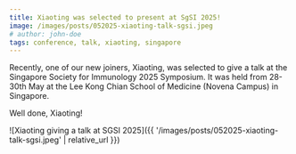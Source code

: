 ```yaml
---
title: Xiaoting was selected to present at SgSI 2025!
image: /images/posts/052025-xiaoting-talk-sgsi.jpeg
# author: john-doe
tags: conference, talk, xiaoting, singapore
---
```


Recently, one of our new joiners, Xiaoting, was selected to give a talk at the Singapore Society for Immunology 2025 Symposium. It was held from 28-30th May at the Lee Kong Chian School of Medicine (Novena Campus) in Singapore. 

Well done, Xiaoting!

![Xiaoting giving a talk at SGSI 2025]({{ '/images/posts/052025-xiaoting-talk-sgsi.jpeg' | relative_url }})